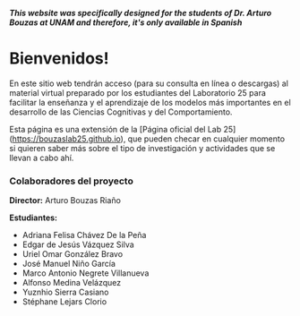 **_This website was specifically designed for the students of Dr. Arturo Bouzas at UNAM and therefore, it's only available in Spanish_**

# Bienvenidos!

En este sitio web tendrán acceso (para su consulta en línea o descargas) al material virtual preparado por los estudiantes del Laboratorio 25 para facilitar la enseñanza y el aprendizaje de los modelos más importantes en el desarrollo de las Ciencias Cognitivas y del Comportamiento.

Esta página es una extensión de la [Página oficial del Lab 25] (https://bouzaslab25.github.io), que pueden checar en cualquier momento si quieren saber más sobre el tipo de investigación y actividades que se llevan a cabo ahí. 

### Colaboradores del proyecto
**Director:** Arturo Bouzas Riaño

**Estudiantes:**
- Adriana Felisa Chávez De la Peña
- Edgar de Jesús Vázquez Silva
- Uriel Omar González Bravo
- José Manuel Niño García
- Marco Antonio Negrete Villanueva
- Alfonso Medina Velázquez
- Yuznhio Sierra Casiano
- Stéphane Lejars Clorio
